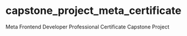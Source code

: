 # capstone_project_meta_certificate
Meta Frontend Developer Professional Certificate Capstone Project
